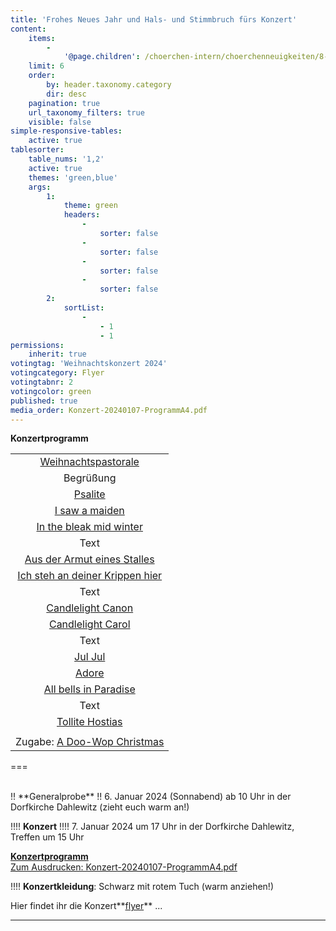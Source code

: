 ```yaml
---
title: 'Frohes Neues Jahr und Hals- und Stimmbruch fürs Konzert'
content:
    items:
        -
            '@page.children': /choerchen-intern/choerchenneuigkeiten/8-wochen-bis-zum-konzert
    limit: 6
    order:
        by: header.taxonomy.category
        dir: desc
    pagination: true
    url_taxonomy_filters: true
    visible: false
simple-responsive-tables:
    active: true
tablesorter:
    table_nums: '1,2'
    active: true
    themes: 'green,blue'
    args:
        1:
            theme: green
            headers:
                -
                    sorter: false
                -
                    sorter: false
                -
                    sorter: false
                -
                    sorter: false
        2:
            sortList:
                -
                    - 1
                    - 1
permissions:
    inherit: true
votingtag: 'Weihnachtskonzert 2024'
votingcategory: Flyer
votingtabnr: 2
votingcolor: green
published: true
media_order: Konzert-20240107-ProgrammA4.pdf
---
```


<span id=programm></span>
**Konzertprogramm**

|  |
| :-------------------------------: |
| [Weihnachtspastorale](/choerchen-intern/choerchennoten/weihnachtspastorale) |
| Begrüßung |
| [Psalite](/choerchen-intern/choerchennoten/psalite) |
| [I saw a maiden](/choerchen-intern/choerchennoten/i-saw-a-maiden) |
| [In the bleak mid winter](/choerchen-intern/choerchennoten/in-the-bleak-mid-winter) |
| Text |
| [Aus der Armut eines Stalles](/choerchen-intern/choerchennoten/aus-der-armut-eines-stalles) |
| [Ich steh an deiner Krippen hier](/choerchen-intern/choerchennoten/ich-steh-an-deiner-krippen-hier) |
| Text |
| [Candlelight Canon](/choerchen-intern/choerchennoten/candlelight-canon) |
| [Candlelight Carol](/choerchen-intern/choerchennoten/candlelight-carol) |
| Text |
| [Jul Jul](/choerchen-intern/choerchennoten/jul-jul-stralende-jul) |
| [Adore](/choerchen-intern/choerchennoten/adore) |
| [All bells in Paradise](/choerchen-intern/choerchennoten/all-bells-in-paradies) |
| Text |
| [Tollite Hostias](/choerchen-intern/choerchennoten/tollite-hostias) |
|  |
| Zugabe: [A Doo-Wop Christmas](/choerchen-intern/choerchennoten//a-doo-wop-christmas) |


===

</br>
!! **Generalprobe**
!! 6. Januar 2024 (Sonnabend) ab 10 Uhr in der Dorfkirche Dahlewitz (zieht euch warm an!)

!!!! **Konzert**
!!!! 7. Januar 2024 um 17 Uhr in der Dorfkirche Dahlewitz, Treffen um 15 Uhr


[<i class="fa fa-hand-o-right"></i><b> Konzertprogramm </b><i class="fa fa-hand-o-left"></i>](.#programm)
</br>
[Zum Ausdrucken: Konzert-20240107-ProgrammA4.pdf](Konzert-20240107-ProgrammA4.pdf)


!!!! **Konzertkleidung**: Schwarz mit rotem Tuch (warm anziehen!)

Hier findet ihr die Konzert**[flyer](.#flyer)** ... 
<span id=flyer></span>



---


